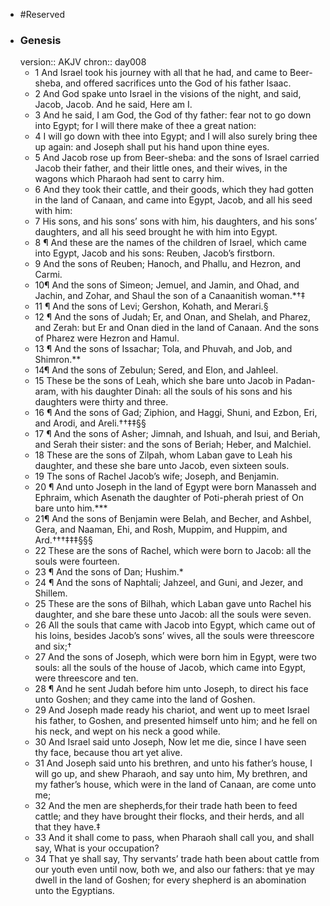 - #Reserved
- ### Genesis
  version:: AKJV
  chron:: day008
	- 1 And Israel took his journey with all that he had, and came to Beer-sheba, and offered
	  sacrifices unto the God of his father Isaac.
	- 2 And God spake unto Israel in the visions of
	  the night, and said, Jacob, Jacob. And he said, Here am I.
	- 3 And he said, I am God, the
	  God of thy father: fear not to go down into Egypt; for I will there make of thee a great
	  nation:
	- 4 I will go down with thee into Egypt; and I will also surely bring thee up again:
	  and Joseph shall put his hand upon thine eyes.
	- 5 And Jacob rose up from Beer-sheba: and the sons of Israel carried Jacob their father,
	  and their little ones, and their wives, in the wagons which Pharaoh had sent to carry
	  him.
	- 6 And they took their cattle, and their goods, which they had gotten in the land of
	  Canaan, and came into Egypt, Jacob, and all his seed with him:
	- 7 His sons, and his sons’
	  sons with him, his daughters, and his sons’ daughters, and all his seed brought he with
	  him into Egypt.
	- 8 ¶ And these are the names of the children of Israel, which came into Egypt, Jacob
	  and his sons: Reuben, Jacob’s firstborn.
	- 9 And the sons of Reuben; Hanoch, and Phallu,
	  and Hezron, and Carmi.
	- 10¶ And the sons of Simeon; Jemuel, and Jamin, and Ohad, and Jachin, and Zohar, and
	  Shaul the son of a Canaanitish woman.*†‡
	- 11 ¶ And the sons of Levi; Gershon, Kohath, and Merari.§
	- 12 ¶ And the sons of Judah; Er, and Onan, and Shelah, and Pharez, and Zerah: but Er
	  and Onan died in the land of Canaan. And the sons of Pharez were Hezron and Hamul.
	- 13 ¶ And the sons of Issachar; Tola, and Phuvah, and Job, and Shimron.**
	- 14¶ And the sons of Zebulun; Sered, and Elon, and Jahleel.
	- 15 These be the sons of Leah,
	  which she bare unto Jacob in Padan-aram, with his daughter Dinah: all the souls of his
	  sons and his daughters were thirty and three.
	- 16 ¶ And the sons of Gad; Ziphion, and Haggi, Shuni, and Ezbon, Eri, and Arodi, and
	  Areli.††‡‡§§
	- 17 ¶ And the sons of Asher; Jimnah, and Ishuah, and Isui, and Beriah, and Serah their
	  sister: and the sons of Beriah; Heber, and Malchiel.
	- 18 These are the sons of Zilpah,
	  whom Laban gave to Leah his daughter, and these she bare unto Jacob, even sixteen
	  souls.
	- 19 The sons of Rachel Jacob’s wife; Joseph, and Benjamin.
	- 20 ¶ And unto Joseph in the land of Egypt were born Manasseh and Ephraim, which
	  Asenath the daughter of Poti-pherah priest of On bare unto him.***
	- 21¶ And the sons of Benjamin were Belah, and Becher, and Ashbel, Gera, and Naaman,
	  Ehi, and Rosh, Muppim, and Huppim, and Ard.†††‡‡‡§§§
	- 22 These are the sons of Rachel,
	  which were born to Jacob: all the souls were fourteen.
	- 23 ¶ And the sons of Dan; Hushim.*
	- 24 ¶ And the sons of Naphtali; Jahzeel, and Guni, and Jezer, and Shillem.
	- 25 These are
	  the sons of Bilhah, which Laban gave unto Rachel his daughter, and she bare these unto
	  Jacob: all the souls were seven.
	- 26 All the souls that came with Jacob into Egypt, which
	  came out of his loins, besides Jacob’s sons’ wives, all the souls were threescore and six;†
	- 27 And the sons of Joseph, which were born him in Egypt, were two souls: all the souls of
	  the house of Jacob, which came into Egypt, were threescore and ten.
	- 28 ¶ And he sent Judah before him unto Joseph, to direct his face unto Goshen; and
	  they came into the land of Goshen.
	- 29 And Joseph made ready his chariot, and went
	  up to meet Israel his father, to Goshen, and presented himself unto him; and he fell on
	  his neck, and wept on his neck a good while.
	- 30 And Israel said unto Joseph, Now let
	  me die, since I have seen thy face, because thou art yet alive.
	- 31 And Joseph said unto
	  his brethren, and unto his father’s house, I will go up, and shew Pharaoh, and say unto
	  him, My brethren, and my father’s house, which were in the land of Canaan, are come
	  unto me;
	- 32 And the men are shepherds,for their trade hath been to feed cattle; and they
	  have brought their flocks, and their herds, and all that they have.‡
	- 33 And it shall come
	  to pass, when Pharaoh shall call you, and shall say, What is your occupation?
	- 34 That ye
	  shall say, Thy servants’ trade hath been about cattle from our youth even until now, both
	  we, and also our fathers: that ye may dwell in the land of Goshen; for every shepherd is
	  an abomination unto the Egyptians.